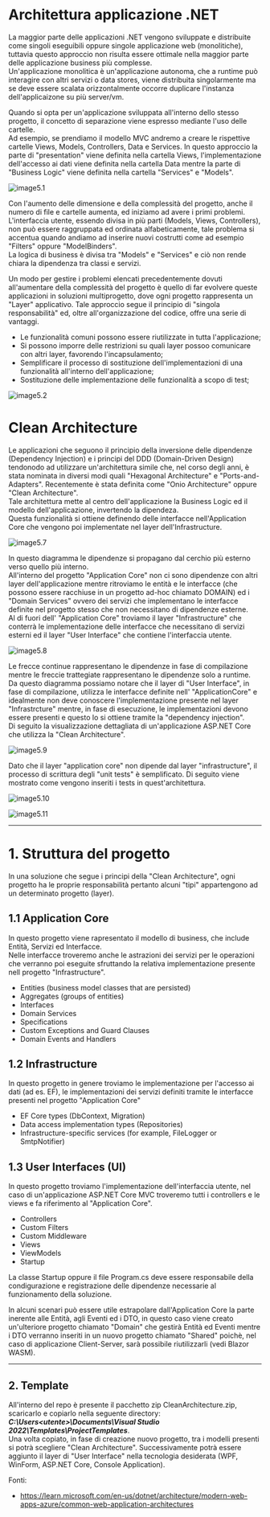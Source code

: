 # **Architettura applicazione .NET**

La  maggior parte delle applicazioni .NET vengono sviluppate e distribuite come singoli eseguibili oppure singole applicazione web (monolitiche), tuttavia questo approccio non risulta essere ottimale nella maggior parte delle applicazione business più complesse. <br>
Un'applicazione monolitica è un'applicazione autonoma, che a runtime può interagire con altri servizi o data stores, viene distribuita singolarmente ma se deve essere scalata orizzontalmente occorre duplicare l'instanza dell'applicaizone su più server/vm.
<br>

Quando si opta per un'applicazione sviluppata all'interno dello stesso progetto, il concetto di separazione viene espresso mediante l'uso delle cartelle.<br>
Ad esempio, se prendiamo il modello MVC andremo a creare le rispettive cartelle Views, Models, Controllers, Data e Services. In questo approccio la parte di "presentation" viene definita nella cartella Views, l'implementazione dell'accesso ai dati viene definita nella cartella Data mentre la parte di "Business Logic" viene definita nella cartella "Services" e "Models".<br>

![image5.1](docs/images/image5-1.png "5.1")

Con l'aumento delle dimensione e della complessità del progetto, anche il numero di file e cartelle aumenta, ed iniziamo ad avere i primi problemi.<br>
L'interfaccia utente, essendo divisa in più parti (Models, Views, Controllers), non può essere raggruppata ed ordinata alfabeticamente, tale problema si accentua quando andiamo ad inserire nuovi costrutti come ad esempio "Filters" oppure "ModelBinders".<br>
La logica di business è divisa tra "Models" e "Services" e ciò non rende chiara la dipendenza tra classi e servizi.<br>

Un modo per gestire i problemi elencati precedentemente dovuti all'aumentare della complessità del progetto è quello di far evolvere queste applicazioni in soluzioni multiprogetto, dove ogni progetto rappresenta un "Layer" applicativo.
Tale approccio segue il principio di "singola responsabilità" ed, oltre all'organizzazione del codice, offre una serie di vantaggi.
- Le funzionalità comuni possono essere riutilizzate in tutta l'applicazione;
- Si possono imporre delle restrizioni su quali layer possoo comunicare con altri layer, favorendo l'incapsulamento;
- Semplificare il processo di sostituzione dell'implementazioni di una funzionalità all'interno dell'applicazione;
- Sostituzione delle implementazione delle funzionalità a scopo di test;

![image5.2](docs/images/image5-2.png "5.2")

# Clean Architecture

Le applicazioni che seguono il principio della inversione delle dipendenze (Dependency Injection) e i principi del DDD (Domain-Driven Design) tendonodo ad utilizzare un'architettura simile che, nel corso degli anni, è stata nominata in diversi modi quali "Hexagonal Architecture" e "Ports-and-Adapters". Recentemente è stata definita come "Onio Architecture" oppure "Clean Architecture".<br>
Tale architettura mette al centro dell'applicazione la Business Logic ed il modello dell'applicazione, invertendo la dipendeza. <br>
Questa funzionalità si ottiene definendo delle interfacce nell'Application Core che vengono poi implementate nel layer dell'Infrastructure.

![image5.7](docs/images/image5-7.png "5.7")

In questo diagramma le dipendenze si propagano dal cerchio più esterno verso quello più interno.<br>
All'interno del progetto "Application Core" non ci sono dipendenze con altri layer dell'applicazione mentre ritroviamo le entità e le interfacce (che possono essere racchiuse in un progetto ad-hoc chiamato DOMAIN) ed i "Domain Services" ovvero dei servizi che implementano le interfacce definite nel progetto stesso che non necessitano di dipendenze esterne.<br>
Al di fuori dell' "Application Core" troviamo il layer "Infrastructure" che conterrà le implementazione delle interfacce che necessitano di servizi esterni ed il layer "User Interface" che contiene l'interfaccia utente. <br>

![image5.8](docs/images/image5-8.png "5.8")

Le frecce continue rappresentano le dipendenze in fase di compilazione mentre le freccie trattegiate rappresentano le dipendenze solo a runtime. <br>
Da questo diagramma possiamo notare che il layer di "User Interface", in fase di compilazione, utilizza le interfacce definite nell' "ApplicationCore" e idealmente non deve conoscere l'implementazione presente nel layer "Infrastrcture" mentre, in fase di esecuzione, le implementazioni devono essere presenti e questo lo si ottiene tramite la "dependency injection". <br>
Di seguito la visualizzazione dettagliata di un'applicazione ASP.NET Core che utilizza la "Clean Architecture".

![image5.9](docs/images/image5-9.png "5.9")

Dato che il layer "application core" non dipende dal layer "infrastructure", il processo di scrittura degli "unit tests" è semplificato. Di seguito viene mostrato come vengono inseriti i tests in quest'architettura.

![image5.10](docs/images/image5-10.png "5.10")

![image5.11](docs/images/image5-11.png "5.11")

----------

# 1. Struttura del progetto

In una soluzione che segue i principi della "Clean Architecture", ogni progetto ha le proprie responsabilità pertanto alcuni "tipi" appartengono ad un determinato progetto (layer). <br>

## 1.1 Application Core
In questo progetto viene rapresentato il modello di business, che include Entità, Servizi ed Interfacce.<br>
Nelle interfacce troveremo anche le astrazioni dei servizi per le operazioni che verranno poi eseguite sfruttando la relativa implementazione presente nell progetto "Infrastructure".

- Entities (business model classes that are persisted)
- Aggregates (groups of entities)
- Interfaces
- Domain Services
- Specifications
- Custom Exceptions and Guard Clauses
- Domain Events and Handlers

## 1.2 Infrastructure
In questo progetto in genere troviamo le implementazione per l'accesso ai dati (ad es. EF), le implementazioni dei servizi definiti tramite le interfacce presenti nel progetto "Application Core"

- EF Core types (DbContext, Migration)
- Data access implementation types (Repositories)
- Infrastructure-specific services (for example, FileLogger or SmtpNotifier)

## 1.3 User Interfaces (UI)
In questo progetto troviamo l'implementazione dell'interfaccia utente, nel caso di un'applicazione ASP.NET Core MVC troveremo tutti i controllers e le views e fa riferimento al "Application Core".

- Controllers
- Custom Filters
- Custom Middleware
- Views
- ViewModels
- Startup

La classe Startup oppure il file Program.cs deve essere responsabile della condigurazione e registrazione delle dipendenze necessarie al funzionamento della soluzione.
<br>

In alcuni scenari può essere utile estrapolare dall'Application Core la parte inerente alle Entità, agli Eventi ed i DTO, in questo caso viene creato un'ulteriore progetto chiamato "Domain" che gestirà Entità ed Eventi mentre i DTO verranno inseriti in un nuovo progetto chiamato "Shared" poichè, nel caso di applicazione Client-Server, sarà possibile riutilizzarli (vedi Blazor WASM).

----------

## 2. Template
All'interno del repo è presente il pacchetto zip CleanArchitecture.zip, scaricarlo e copiarlo nella seguente directory: ***C:\Users\<utente>\Documents\Visual Studio 2022\Templates\ProjectTemplates***.<br>
Una volta copiato, in fase di creazione nuovo progetto, tra i modelli presenti si potrà scegliere "Clean Architecture". Successivamente potrà essere aggiunto il layer di "User Interface" nella tecnologia desiderata (WPF, WinForm, ASP.NET Core, Console Application).

Fonti:
- https://learn.microsoft.com/en-us/dotnet/architecture/modern-web-apps-azure/common-web-application-architectures
